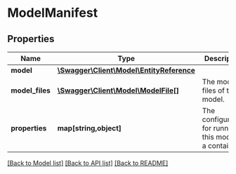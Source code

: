 # ModelManifest

## Properties
Name | Type | Description | Notes
------------ | ------------- | ------------- | -------------
**model** | [**\Swagger\Client\Model\EntityReference**](EntityReference.md) |  | 
**model_files** | [**\Swagger\Client\Model\ModelFile[]**](ModelFile.md) | The model files of this model. | 
**properties** | **map[string,object]** | The configuration for running this model in a container. | 

[[Back to Model list]](../README.md#documentation-for-models) [[Back to API list]](../README.md#documentation-for-api-endpoints) [[Back to README]](../README.md)


